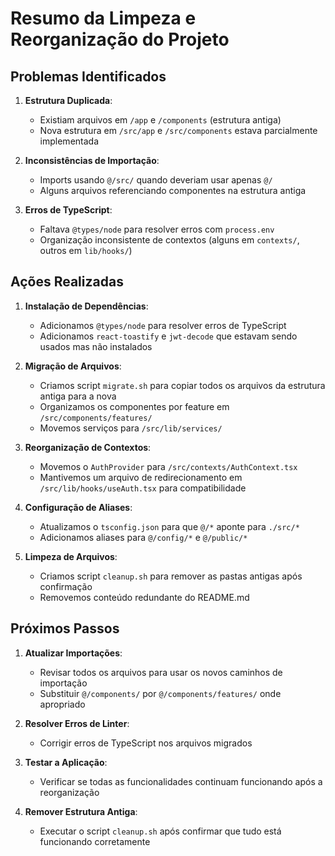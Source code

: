 # Resumo da Limpeza e Reorganização do Projeto

## Problemas Identificados

1. **Estrutura Duplicada**: 
   - Existiam arquivos em `/app` e `/components` (estrutura antiga)
   - Nova estrutura em `/src/app` e `/src/components` estava parcialmente implementada

2. **Inconsistências de Importação**:
   - Imports usando `@/src/` quando deveriam usar apenas `@/`
   - Alguns arquivos referenciando componentes na estrutura antiga

3. **Erros de TypeScript**:
   - Faltava `@types/node` para resolver erros com `process.env`
   - Organização inconsistente de contextos (alguns em `contexts/`, outros em `lib/hooks/`)

## Ações Realizadas

1. **Instalação de Dependências**:
   - Adicionamos `@types/node` para resolver erros de TypeScript
   - Adicionamos `react-toastify` e `jwt-decode` que estavam sendo usados mas não instalados

2. **Migração de Arquivos**:
   - Criamos script `migrate.sh` para copiar todos os arquivos da estrutura antiga para a nova
   - Organizamos os componentes por feature em `/src/components/features/`
   - Movemos serviços para `/src/lib/services/`

3. **Reorganização de Contextos**:
   - Movemos o `AuthProvider` para `/src/contexts/AuthContext.tsx`
   - Mantivemos um arquivo de redirecionamento em `/src/lib/hooks/useAuth.tsx` para compatibilidade

4. **Configuração de Aliases**:
   - Atualizamos o `tsconfig.json` para que `@/*` aponte para `./src/*`
   - Adicionamos aliases para `@/config/*` e `@/public/*`

5. **Limpeza de Arquivos**:
   - Criamos script `cleanup.sh` para remover as pastas antigas após confirmação
   - Removemos conteúdo redundante do README.md

## Próximos Passos

1. **Atualizar Importações**:
   - Revisar todos os arquivos para usar os novos caminhos de importação
   - Substituir `@/components/` por `@/components/features/` onde apropriado

2. **Resolver Erros de Linter**:
   - Corrigir erros de TypeScript nos arquivos migrados

3. **Testar a Aplicação**:
   - Verificar se todas as funcionalidades continuam funcionando após a reorganização

4. **Remover Estrutura Antiga**:
   - Executar o script `cleanup.sh` após confirmar que tudo está funcionando corretamente 